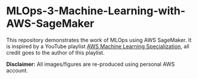 # MLOps-3-Machine-Learning-with-AWS-SageMaker

This repository demonstrates the work of MLOps using AWS SageMaker. It is inspired by a YouTube playlist [AWS Machine Learning Specialization](https://www.youtube.com/playlist?list=PLMWIyphKbqfwW4RmL1G29Q_7LOnUV-cE6), all credit goes to the author of this playlist.

**Disclaimer:** All images/figures are re-produced using personal AWS account. 

